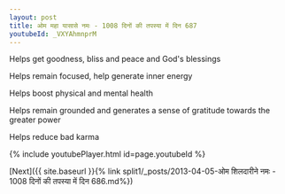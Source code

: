 ```yaml
---
layout: post
title: ओम महा यासासे नमः - 1008 दिनों की तपस्या में दिन 687
youtubeId: _VXYAhmnprM
---
```

 
 
Helps get goodness, bliss and peace and God's blessings
 
Helps remain focused, help generate inner energy 
 
Helps boost physical and mental health 
 
Helps remain grounded and generates a sense of gratitude towards the greater power 
 
Helps reduce bad karma
 
 
 
 


{% include youtubePlayer.html id=page.youtubeId %}
 
[Next]({{ site.baseurl }}{% link  split1/_posts/2013-04-05-ओम शिलदारीने नमः - 1008 दिनों की तपस्या में दिन 686.md%})
 
